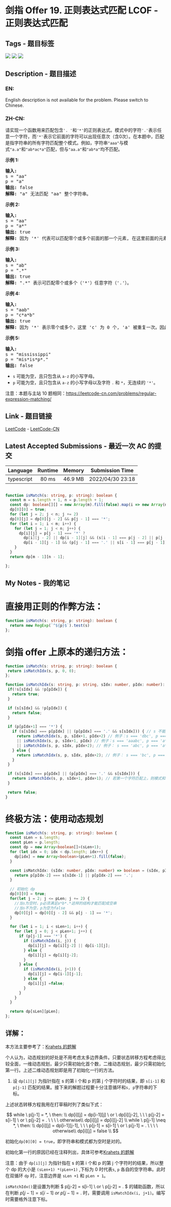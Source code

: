 
# 剑指 Offer 19. 正则表达式匹配 LCOF - 正则表达式匹配

## Tags - 题目标签

 <img src="https://img.shields.io/badge/Recursion-递归-blue.svg">   <img src="https://img.shields.io/badge/String-字符串-blue.svg">   <img src="https://img.shields.io/badge/Dynamic Programming-动态规划-blue.svg">  


## Description - 题目描述

### EN:
English description is not available for the problem. Please switch to Chinese.

### ZH-CN:
<p>请实现一个函数用来匹配包含<code>&#39;. &#39;</code>和<code>&#39;*&#39;</code>的正则表达式。模式中的字符<code>&#39;.&#39;</code>表示任意一个字符，而<code>&#39;*&#39;</code>表示它前面的字符可以出现任意次（含0次）。在本题中，匹配是指字符串的所有字符匹配整个模式。例如，字符串<code>&quot;aaa&quot;</code>与模式<code>&quot;a.a&quot;</code>和<code>&quot;ab*ac*a&quot;</code>匹配，但与<code>&quot;aa.a&quot;</code>和<code>&quot;ab*a&quot;</code>均不匹配。</p>

<p><strong>示例 1:</strong></p>

<pre><strong>输入:</strong>
s = &quot;aa&quot;
p = &quot;a&quot;
<strong>输出:</strong> false
<strong>解释:</strong> &quot;a&quot; 无法匹配 &quot;aa&quot; 整个字符串。
</pre>

<p><strong>示例 2:</strong></p>

<pre><strong>输入:</strong>
s = &quot;aa&quot;
p = &quot;a*&quot;
<strong>输出:</strong> true
<strong>解释:</strong>&nbsp;因为 &#39;*&#39; 代表可以匹配零个或多个前面的那一个元素, 在这里前面的元素就是 &#39;a&#39;。因此，字符串 &quot;aa&quot; 可被视为 &#39;a&#39; 重复了一次。
</pre>

<p><strong>示例&nbsp;3:</strong></p>

<pre><strong>输入:</strong>
s = &quot;ab&quot;
p = &quot;.*&quot;
<strong>输出:</strong> true
<strong>解释:</strong>&nbsp;&quot;.*&quot; 表示可匹配零个或多个（&#39;*&#39;）任意字符（&#39;.&#39;）。
</pre>

<p><strong>示例 4:</strong></p>

<pre><strong>输入:</strong>
s = &quot;aab&quot;
p = &quot;c*a*b&quot;
<strong>输出:</strong> true
<strong>解释:</strong>&nbsp;因为 &#39;*&#39; 表示零个或多个，这里 &#39;c&#39; 为 0 个, &#39;a&#39; 被重复一次。因此可以匹配字符串 &quot;aab&quot;。
</pre>

<p><strong>示例 5:</strong></p>

<pre><strong>输入:</strong>
s = &quot;mississippi&quot;
p = &quot;mis*is*p*.&quot;
<strong>输出:</strong> false</pre>

<ul>
	<li><code>s</code>&nbsp;可能为空，且只包含从&nbsp;<code>a-z</code>&nbsp;的小写字母。</li>
	<li><code>p</code>&nbsp;可能为空，且只包含从&nbsp;<code>a-z</code>&nbsp;的小写字母以及字符&nbsp;<code>.</code>&nbsp;和&nbsp;<code>*</code>，无连续的 <code>&#39;*&#39;</code>。</li>
</ul>

<p>注意：本题与主站 10&nbsp;题相同：<a href="https://leetcode-cn.com/problems/regular-expression-matching/">https://leetcode-cn.com/problems/regular-expression-matching/</a></p>



## Link - 题目链接

[LeetCode](https://leetcode.com/problems/zheng-ze-biao-da-shi-pi-pei-lcof/description/)  -  [LeetCode-CN](https://leetcode-cn.com/problems/zheng-ze-biao-da-shi-pi-pei-lcof/description/)
## Latest Accepted Submissions - 最近一次 AC 的提交


| Language | Runtime | Memory | Submission Time |
|:---:|:---:|:---:|:---:|
| typescript  | 80 ms | 46.9 MB | 2022/04/30 23:18 |

```typescript

function isMatch(s: string, p: string): boolean {
  const m = s.length + 1, n = p.length + 1;
  const dp: boolean[][] = new Array(m).fill(false).map(i => new Array(n).fill(false));
  dp[0][0] = true;
  for (let j = 2; j < n; j += 2)
  dp[0][j] = dp[0][j - 2] && p[j - 1] === '*';
  for (let i = 1; i < m; i++) {
    for (let j = 1; j < n; j++) {
      dp[i][j] = p[j - 1] === '*' ?
        dp[i][j - 2] || dp[i - 1][j] && (s[i - 1] === p[j - 2] || p[j - 2] === '.') :
        dp[i - 1][j - 1] && (p[j - 1] === '.' || s[i - 1] === p[j - 1]);
    }
  }
  return dp[m - 1][n - 1];

};

```
## My Notes - 我的笔记


# 直接用正则的作弊方法：

```typescript
function isMatch(s: string, p: string): boolean {
  return new RegExp(`^${p}$`).test(s)
};
```

# 剑指 offer 上原本的递归方法：

```typescript
function isMatch(s: string, p: string): boolean {
 return isMatchIdx(s, p, 0, 0);
};

function isMatchIdx(s: string, p: string, sIdx: number, pIdx: number): boolean {
 if(!s[sIdx] && !p[pIdx]) {
   return true;
 }

 if (s[sIdx] && !p[pIdx]) {
   return false;
 }

 if (p[pIdx+1] === '*') {
   if (s[sIdx] === p[pIdx] || (p[pIdx] === '.' && s[sIdx])) { // s 不能为空的原因： '.'正则要求必须至少有一个字符
     return isMatchIdx(s, p, sIdx+1, pIdx+2) // 例子：s === 'dbc', p === 'a*bc'
     || isMatchIdx(s, p, sIdx+1, pIdx) // 例子：s === 'aaabc', p === 'a*bc'
     || isMatchIdx(s, p, sIdx, pIdx+2); // 例子： s === 'abc', p === 'a*abc'
   } else {
     return isMatchIdx(s, p, sIdx, pIdx+2); // 例子： s === 'bc', p === 'a*bc'
   }
 }

 if (s[sIdx] === p[pIdx] || (p[pIdx] === '.' && s[sIdx])) {
   return isMatchIdx(s, p, sIdx+1, pIdx+1); // 若第一个字符匹配上，则模式和字符串比较位置向后移一位
 }

 return false;
}
```

# 终极方法：使用动态规划

```typescript
function isMatch(s: string, p: string): boolean {
  const sLen = s.length;
  const pLen = p.length;
  const dp = new Array<boolean[]>(sLen+1);
  for (let idx = 0; idx < dp.length; idx++) {
    dp[idx] = new Array<boolean>(pLen+1).fill(false);
  }

  const isMatchIdx: (sIdx: number, pIdx: number) => boolean = (sIdx, pIdx) => {
    return p[pIdx-2] === s[sIdx-1] || p[pIdx-2] === '.';
  }

  // 初始化 dp
  dp[0][0] = true;
  for(let j = 2; j <= pLen; j += 2) {
    //当s为空时，p必须满足a*b*.*这样的结构才能匹配成空串
    //当s不为空，p为空为false
    dp[0][j] = dp[0][j - 2] && p[j - 1] == '*';
  }

  for (let i = 1; i < sLen+1; i++) {
    for (let j = 0; j < pLen+1; j++) {
      if (p[j-1] === '*') {
        if (isMatchIdx(i, j)) {
          dp[i][j] = dp[i][j-2] || dp[i-1][j];
        } else {
          dp[i][j] = dp[i][j-2];
        }
      } else {
        if (isMatchIdx(i, j+1)) {
          dp[i][j] = dp[i-1][j-1];
        } else {
          dp[i][j] =false;
        }
      }
    }
  }

  return dp[sLen][pLen];
};
```

## 详解：

本方法主要参考了：[Krahets 的题解](https://leetcode-cn.com/problems/zheng-ze-biao-da-shi-pi-pei-lcof/solution/jian-zhi-offer-19-zheng-ze-biao-da-shi-pi-pei-dong/)

个人认为，动态规划的好处是不用考虑太多边界条件。只要状态转移方程考虑得比较全面，一维动态规划，最少只需初始化首个数，二维动态规划，最少只需初始化第一行。上述二维动态规划即是用了初始化一行的方法。

1.  设 `dp[i][j]` 为指针指在 s 的第 i 个和 p 的第 j 个字符时的结果，即 `s[i-1]` 和 `p[j-1]` 匹配的结果。接下来的解题过程要十分注意循环和`s, p`字符串的下标。

上述状态转移方程我用在打草稿时列了类似下式：

$$
while \ p[j-1] = *,  \ then:   \\
    dp[i][j] = dp[i-1][j] \ or \ dp[i][j-2], \ \ \  p[j-2] = s[i-1]  \ or \ p[j-2] = .  \ \ \ \  otherwise\\
	dp[i][j] = dp[i][j-2] \\
	while \ p[j-1] \neq *,  \ then:   \\
		dp[i][j] = dp[i-1][j-1], \ \ \ p[j-1] = s[i-1] \ or \  p[j-1] = .  \ \ \ \  otherwise\\
	dp[i][j] = false  \\
$$

初始化`dp[0][0] = true`，即字符串和模式都为空时是对的。

初始化第一行的原因已经在注释列出，具体可参考[Krahets 的题解](https://leetcode-cn.com/problems/zheng-ze-biao-da-shi-pi-pei-lcof/solution/jian-zhi-offer-19-zheng-ze-biao-da-shi-pi-pei-dong/)

注意：由于 `dp[i][j]` 为指针指在 s 的第 i 个和 p 的第 j 个字符时的结果，所以整个 dp 的大小是 `(sLen+1) *(pLen+1)` ,下标为 0 时代表`s`, `p` 各自的空字符串。此时在双循环 `dp` 时，注意边界是 `sLen +1` 和 `pLen + 1`。

`isMatchIdx()`是设置为判断 $  p[j-2] = s[i-1] \ or \  p[j-2] = . $ 的辅助函数，所以在判断 $p[j-1] = s[i-1] \ or \  p[j-1] = .$ 时，需要调用 `isMatchIdx(i, j+1)`。编写时需要格外注意下标。


